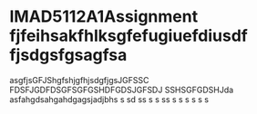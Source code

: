 # IMAD5112A1Assignment  fjfeihsakfhlksgfefugiuefdiusdf  fjsdgsfgsagfsa

asgfjsGFJShgfshjgfhjsdgfjgsJGFSSC
FDSFJGDFDSGFSGFGSHDFGDSJGFSDJ
SSHSGFGDSHJda
asfahgdsahgahdgagsjadjbhs
s
sd
ss
s
s
ss
s
s
s
s
s
s
